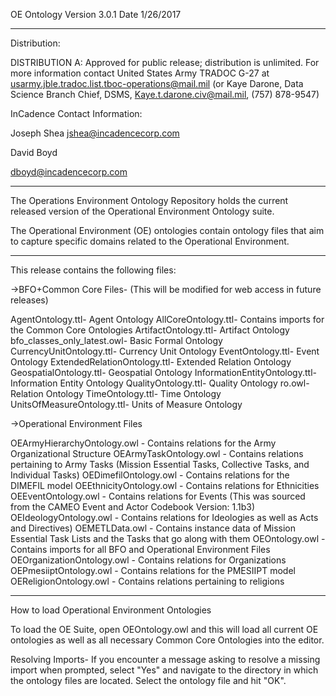 OE Ontology Version 3.0.1
Date 1/26/2017

------------------------------------------------------------------------------------------------------------------------------------

Distribution:

DISTRIBUTION A: Approved for public release; distribution is unlimited.  For more information contact United States Army TRADOC G-27 at usarmy.jble.tradoc.list.tboc-operations@mail.mil (or Kaye Darone, Data Science Branch Chief, DSMS, Kaye.t.darone.civ@mail.mil, (757) 878-9547)


InCadence Contact Information:

Joseph Shea
jshea@incadencecorp.com

David Boyd

dboyd@incadencecorp.com

------------------------------------------------------------------------------------------------------------------------------------

The Operations Environment Ontology Repository holds the current released version of the Operational Environment Ontology suite.

The Operational Environment (OE) ontologies contain ontology files that aim to capture specific domains related to the Operational Environment.

------------------------------------------------------------------------------------------------------------------------------------

This release contains the following files:

->BFO+Common Core Files- (This will be modified for web access in future releases)

AgentOntology.ttl- Agent Ontology
AllCoreOntology.ttl- Contains imports for the Common Core Ontologies
ArtifactOntology.ttl- Artifact Ontology
bfo_classes_only_latest.owl- Basic Formal Ontology
CurrencyUnitOntology.ttl- Currency Unit Ontology
EventOntology.ttl- Event Ontology
ExtendedRelationOntology.ttl- Extended Relation Ontology
GeospatialOntology.ttl- Geospatial Ontology
InformationEntityOntology.ttl- Information Entity Ontology
QualityOntology.ttl- Quality Ontology
ro.owl- Relation Ontology
TimeOntology.ttl- Time Ontology
UnitsOfMeasureOntology.ttl- Units of Measure Ontology


->Operational Environment Files

OEArmyHierarchyOntology.owl - Contains relations for the Army Organizational Structure
OEArmyTaskOntology.owl - Contains relations pertaining to Army Tasks (Mission Essential Tasks, Collective Tasks, and Individual Tasks) 
OEDimefilOntology.owl - Contains relations for the DIMEFIL model
OEEthnicityOntology.owl - Contains relations for Ethnicities
OEEventOntology.owl - Contains relations for Events (This was sourced from the CAMEO Event and Actor Codebook Version: 1.1b3)
OEIdeologyOntology.owl - Contains relations for Ideologies as well as Acts and Directives)
OEMETLData.owl - Contains instance data of Mission Essential Task Lists and the Tasks that go along with them
OEOntology.owl - Contains imports for all BFO and Operational Environment Files
OEOrganizationOntology.owl - Contains relations for Organizations
OEPmesiiptOntology.owl - Contains relations for the PMESIIPT model
OEReligionOntology.owl - Contains relations pertaining to religions

--------------------------------------------------------------------------

How to load Operational Environment Ontologies

To load the OE Suite, open OEOntology.owl and this will load all current OE ontologies as well as all necessary Common Core Ontologies into the editor. 

Resolving Imports- If you encounter a message asking to resolve a missing import when prompted, select "Yes" and navigate to the directory in which the ontology files are located. Select the ontology file and hit "OK". 












